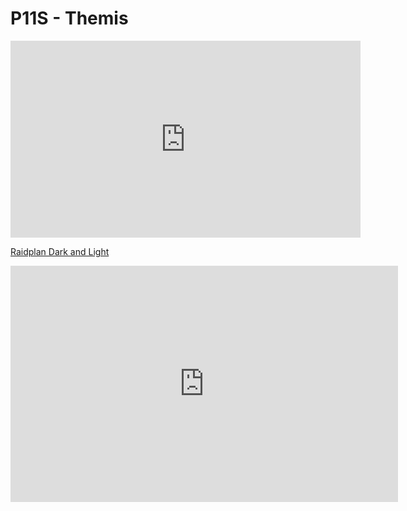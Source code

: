 # P11S - Themis
<iframe width="560" height="315" src="https://www.youtube.com/embed/N-2YSrSsMUw" title="YouTube video player" frameborder="0" allow="accelerometer; autoplay; clipboard-write; encrypted-media; gyroscope; picture-in-picture; web-share" allowfullscreen></iframe>


[Raidplan Dark and Light](https://raidplan.io/plan/j-7MaMA1ST9P6nMg)

<iframe src="https://player.twitch.tv/?video=1856120923&parent=rerevival.github.io&autoplay=false" frameborder="0" allowfullscreen="true" scrolling="no" height="378" width="620" autplay="false"></iframe> 
